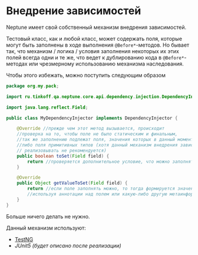 # Внедрение зависимостей

Neptune имеет свой собственный механизм внедрения зависимостей.

Тестовый класс, как и любой класс, может содержать поля, которые могут быть заполнены в ходе выполнения `@Before*`-методов.
Но бывает так, что механизм / логика / условия заполнения некоторых их этих полей всегда одни и те же, что ведет к 
дублированию кода в `@Before*`-методах или чрезмерному использованию механизма наследования. 

Чтобы этого избежать, можно поступить следующим образом

```java
package org.my.pack;

import ru.tinkoff.qa.neptune.core.api.dependency.injection.DependencyInjector;

import java.lang.reflect.Field;

public class MyDependencyInjector implements DependencyInjector {

    @Override //прежде чем этот метод вызывается, происходит
    //проверка на то, чтобы поле не было статическим и финальным,
    //так же заполнению подлежат поля, значения которых в данный момент == null,
    //либо поля примитивных типов (хотя данный механизм внедрения зависимостей для полей примитивных типов
    // реализовывать не рекомендуется)
    public boolean toSet(Field field) {
        return //проверяется дополнительное условие, что можно заполнять поле;
    }

    @Override
    public Object getValueToSet(Field field) {
        return //если поле заполнять можно, то тогда формируется значение для этого поля,
        //используя аннотации над полем или какую-либо другую метаинформацию (java.reflection) данного поля ;
    }
}
```

Больше ничего делать не нужно.

Данный механизм используют:
- [TestNG](./../../../testng.integration/doc/rus/README.MD#Внедрение-зависимостей)
- _JUnit5 (будет описано после реализации)_ 